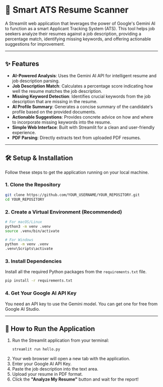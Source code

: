 # 📄 Smart ATS Resume Scanner

A Streamlit web application that leverages the power of Google's Gemini AI to function as a smart Applicant Tracking System (ATS). This tool helps job seekers analyze their resumes against a job description, providing a percentage match, identifying missing keywords, and offering actionable suggestions for improvement.

 <!-- It's a good idea to add a screenshot of your app here! -->

---

## ✨ Features

- **AI-Powered Analysis**: Uses the Gemini AI API for intelligent resume and job description parsing.
- **Job Description Match**: Calculates a percentage score indicating how well the resume matches the job description.
- **Missing Keyword Detection**: Identifies crucial keywords from the job description that are missing in the resume.
- **AI Profile Summary**: Generates a concise summary of the candidate's profile based on the provided documents.
- **Actionable Suggestions**: Provides concrete advice on how and where to incorporate missing keywords into the resume.
- **Simple Web Interface**: Built with Streamlit for a clean and user-friendly experience.
- **PDF Parsing**: Directly extracts text from uploaded PDF resumes.

---

## 🛠️ Setup & Installation

Follow these steps to get the application running on your local machine.

### 1. Clone the Repository

```bash
git clone https://github.com/YOUR_USERNAME/YOUR_REPOSITORY.git
cd YOUR_REPOSITORY
```

### 2. Create a Virtual Environment (Recommended)

```bash
# For macOS/Linux
python3 -m venv .venv
source .venv/bin/activate

# For Windows
python -m venv .venv
.venv\Scripts\activate
```

### 3. Install Dependencies

Install all the required Python packages from the `requirements.txt` file.

```bash
pip install -r requirements.txt
```

### 4. Get Your Google AI API Key

You need an API key to use the Gemini model. You can get one for free from Google AI Studio.

---

## 🚀 How to Run the Application

1.  Run the Streamlit application from your terminal:
    ```bash
    streamlit run hello.py
    ```
2.  Your web browser will open a new tab with the application.
3.  Enter your Google AI API Key.
4.  Paste the job description into the text area.
5.  Upload your resume in PDF format.
6.  Click the **"Analyze My Resume"** button and wait for the report!
